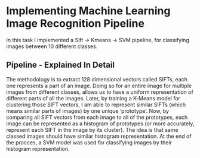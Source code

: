 # Implementing Machine Learning Image Recognition Pipeline
In this task I implemented a Sift -> Kmeans -> SVM pipeline, for classifying images between 10 different classes.
<br>
## Pipeline - Explained In Detail
The methodology is to extract 128 dimensional vectors called SIFTs, each one represents a part of an image. Doing so for an entire image for multiple images from different classes, allows us to have a uniform representation of different parts of all the images.
Later, by training a K-Means model for clustering those SIFT vectors, I am able to represent similar SIFTs (which means similar parts of images) by one unique ‘prototype’.
Now, by comparing all SIFT vectors from each image to all of the prototypes, each image can be represented as a histogram of prototypes (or more accurately, represent each SIFT in the image by its cluster). The idea is that same classed images should have similar histogram representation.
At the end of the procces, a SVM model was used for classifying images by their histogram representation.
